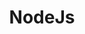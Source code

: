 ---
layout: nodejs
title: NodeJs
svg: nodejs
permalink: /nodejs/
date_updated: "November 29, 2018"
completion_time: "28 Hours"
---